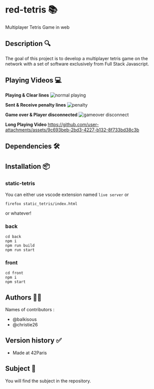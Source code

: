 # red-tetris 📚

Multiplayer Tetris Game in web

## Description 🔍

The goal of this project is to develop a multiplayer tetris game on the network with a set of software exclusively from Full Stack Javascript.

## Playing Videos 💻

**Playing & Clear lines**
![normal playing](https://github.com/user-attachments/assets/c6177f83-4071-4491-9a67-46a36c5a9719)

**Sent & Receive penalty lines**
![penalty](https://github.com/user-attachments/assets/e8201334-ec18-4816-be13-482a3d51bfa5)

**Game over & Player disconnected**
![gameover   disconnect](https://github.com/user-attachments/assets/34abf76e-b0d6-40bf-90c9-e178c3889ef5)

**Long Playing Video**
https://github.com/user-attachments/assets/9c693beb-2bd3-4227-b132-8f733bd38c3b


## Dependencies 🛠️


## Installation 📦



### static-tetris

You can either use vscode extension named `live server` or

```
firefox static_tetris/index.html
```

or whatever!

### back

```
cd back
npm i
npm run build
npm run start
```

### front

```
cd front
npm i
npm start
```

## Authors 👩‍💻

Names of contributors :

- @balkisous
- @christie26

## Version history ✅

- Made at 42Paris

## Subject 📝

You will find the subject in the repository.
